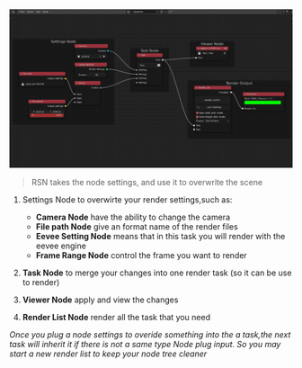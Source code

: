 <!-- panels:start -->

<!-- div:left-panel -->

<img src="media/img/1.0.png" width=960px;  alt=""/>

<!-- div:right-panel -->
> RSN takes the node settings, and use it to overwrite the scene

1. Settings Node to overwirte your render settings,such as:

    + **Camera Node** have the ability to change the camera
    + **File path Node** give an format name of the render files
    + **Eevee Setting Node** means that in this task you will render with the eevee engine
    + **Frame Range Node** control the frame you want to render

2. **Task Node** to merge your changes into one render task (so it can be use to render)

3. **Viewer Node**  apply and view the changes

4. **Render List Node**  render all the task that you need

*Once you plug a node settings to overide something into the a task,the next task will inherit it if there is not a same
type Node plug input. So you may start a new render list to keep your node tree cleaner*

<!-- panels:end -->



